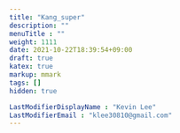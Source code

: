 ```yaml
---
title: "Kang_super"
description: ""
menuTitle : ""
weight: 1111
date: 2021-10-22T18:39:54+09:00
draft: true
katex: true
markup: mmark
tags: []
hidden: true

LastModifierDisplayName : "Kevin Lee"
LastModifierEmail : "klee30810@gmail.com"
---
```


